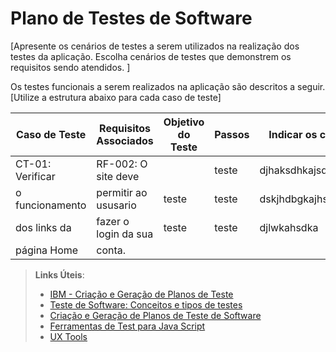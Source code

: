 # Plano de Testes de Software

[Apresente os cenários de testes a serem utilizados na realização dos testes da aplicação. Escolha cenários de testes que demonstrem os requisitos sendo atendidos. ]

Os testes funcionais a serem realizados na aplicação são descritos a seguir. [Utilize a estrutura abaixo para cada caso de teste]

|  Caso de Teste  | Requisitos Associados | Objetivo do Teste | Passos |Indicar os critérios de êxito | Responsável |
|      ---        |           ---         |          ---      |   ---  |          ---                 |      ---    |
|CT-01: Verificar | RF-002: O site deve   |                   |teste   |djhaksdhkajsdhkashd           |             |
|o funcionamento  | permitir ao ususario  |teste              |teste   |dskjhdbgkajhsdbkajhsdbkasdda  |dsakjdladad  |
|dos links da     | fazer o login da sua  |teste              |teste   |djlwkahsdka                   |dajhedddwjda |
|página Home      |conta.                 |                   |        |




 
> **Links Úteis**:
> - [IBM - Criação e Geração de Planos de Teste](https://www.ibm.com/developerworks/br/local/rational/criacao_geracao_planos_testes_software/index.html)
> -  [Teste de Software: Conceitos e tipos de testes](https://blog.onedaytesting.com.br/teste-de-software/)
> - [Criação e Geração de Planos de Teste de Software](https://www.ibm.com/developerworks/br/local/rational/criacao_geracao_planos_testes_software/index.html)
> - [Ferramentas de Test para Java Script](https://geekflare.com/javascript-unit-testing/)
> - [UX Tools](https://uxdesign.cc/ux-user-research-and-user-testing-tools-2d339d379dc7)
